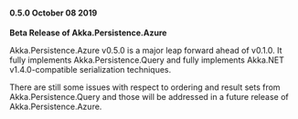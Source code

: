 #### 0.5.0 October 08 2019 ####
**Beta Release of Akka.Persistence.Azure**

Akka.Persistence.Azure v0.5.0 is a major leap forward ahead of v0.1.0. It fully implements Akka.Persistence.Query and fully implements Akka.NET v1.4.0-compatible serialization techniques.

There are still some issues with respect to ordering and result sets from Akka.Persistence.Query and those will be addressed in a future release of Akka.Persistence.Azure.